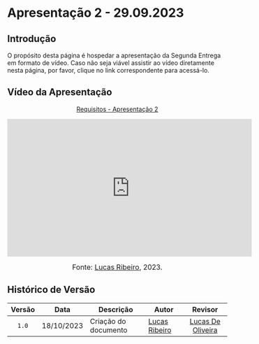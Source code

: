 # Apresentação 2 - 29.09.2023

## Introdução

O propósito desta página é hospedar a apresentação da Segunda Entrega em formato de vídeo. Caso não seja viável assistir ao vídeo diretamente nesta página, por favor, clique no link correspondente para acessá-lo.

## Vídeo da Apresentação

<div align="center">

<p style="text-align: center"><a href="https://youtu.be/kUzoA0GES9s" target="blanket">Requisitos - Apresentação 2</a></p>

<iframe width="560" height="315" src="https://www.youtube.com/embed/kUzoA0GES9s" title="Apresentação 2" frameborder="0" allow="accelerometer; autoplay; clipboard-write; encrypted-media; gyroscope; picture-in-picture" allowfullscreen></iframe>

<font size="3"><p style="text-align: center">Fonte: <a href="https://github.com/lucassouzs">Lucas Ribeiro</a>, 2023.</p></font>
</div >

## Histórico de Versão

|Versão|Data|Descrição|Autor|Revisor|
|:----:|----|---------|-----|:-------:|
|`1.0`|18/10/2023|Criação do documento|[Lucas Ribeiro](https://github.com/lucassouzs)|[Lucas De Oliveira](https://github.com/LucasOliveiraDiasMarquesFerreira)|
